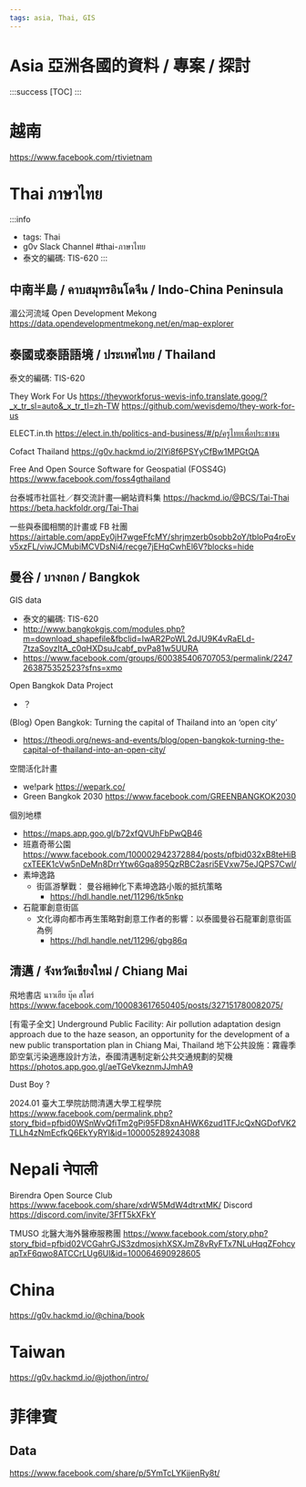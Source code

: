 ```yaml
---
tags: asia, Thai, GIS
---
```


# Asia 亞洲各國的資料 / 專案 / 探討

:::success
[TOC]
:::

# 越南

https://www.facebook.com/rtivietnam

# Thai ภาษาไทย

:::info
- tags: Thai
- g0v Slack Channel #thai-ภาษาไทย
- 泰文的編碼: TIS-620
:::

## 中南半島 / คาบสมุทรอินโดจีน / Indo-China Peninsula

湄公河流域 Open Development Mekong
https://data.opendevelopmentmekong.net/en/map-explorer

## 泰國或泰語語境 / ประเทศไทย / Thailand
泰文的編碼: TIS-620

They Work For Us
https://theyworkforus-wevis-info.translate.goog/?_x_tr_sl=auto&_x_tr_tl=zh-TW
https://github.com/wevisdemo/they-work-for-us

ELECT.in.th 
https://elect.in.th/politics-and-business/#/p/ครูไทยเพื่อประชาชน

Cofact Thailand
https://g0v.hackmd.io/2lYi8f6PSYyCfBw1MPGtQA

Free And Open Source Software for Geospatial (FOSS4G) 
https://www.facebook.com/foss4gthailand

台泰城市社區社／群交流計畫—網站資料集
https://hackmd.io/@BCS/Tai-Thai
https://beta.hackfoldr.org/Tai-Thai

一些與泰國相關的計畫或 FB 社團
https://airtable.com/appEy0jH7wgeFfcMY/shrjmzerb0sobb2oY/tbloPq4roEvv5xzFL/viwJCMubiMCVDsNi4/recge7jEHqCwhEl6V?blocks=hide

## 曼谷 / บางกอก / Bangkok

GIS data
- 泰文的編碼: TIS-620
- http://www.bangkokgis.com/modules.php?m=download_shapefile&fbclid=IwAR2PoWL2dJU9K4vRaELd-7tzaSovzItA_c0qHXDsuJcabf_pvPa81w5UURA
- https://www.facebook.com/groups/600385406707053/permalink/2247263875352523?sfns=xmo

Open Bangkok Data Project
- ？

(Blog) Open Bangkok: Turning the capital of Thailand into an ‘open city’
- https://theodi.org/news-and-events/blog/open-bangkok-turning-the-capital-of-thailand-into-an-open-city/

空間活化計畫
- we!park https://wepark.co/
- Green Bangkok 2030 https://www.facebook.com/GREENBANGKOK2030

個別地標
- https://maps.app.goo.gl/b72xfQVUhFbPwQB46
- 班嘉奇蒂公園 https://www.facebook.com/100002942372884/posts/pfbid032xB8teHiBcxTEEK1cVw5nDeMn8DrrYtw6Gqa895QzRBC2asri5EVxw75eJQPS7Cwl/
- 素坤逸路
    - 街區游擊戰： 曼谷縉紳化下素坤逸路小販的抵抗策略
        - https://hdl.handle.net/11296/tk5nkp
- 石龍軍創意街區
    - 文化導向都市再生策略對創意工作者的影響：以泰國曼谷石龍軍創意街區為例
        - https://hdl.handle.net/11296/gbg86q

## 清邁 / จังหวัดเชียงใหม่ / Chiang Mai

飛地書店 นาวเฮีย บุ๊ค สโตร์ 
https://www.facebook.com/100083617650405/posts/327151780082075/

[有電子全文] Underground Public Facility: Air pollution adaptation design approach due to the haze season, an opportunity for the development of a new public transportation plan in Chiang Mai, Thailand 地下公共設施：霧霾季節空氣污染適應設計方法，泰國清邁制定新公共交通規劃的契機
https://photos.app.goo.gl/aeTGeVkeznmJJmhA9

Dust Boy 
?

2024.01 臺大工學院訪問清邁大學工程學院
https://www.facebook.com/permalink.php?story_fbid=pfbid0WSnWvQfiTm2gPi95FD8xnAHWK6zud1TFJcQxNGDofVK2TLLh4zNmEcfkQ6EkYyRYl&id=100005289243088


# Nepali नेपाली

Birendra Open Source Club
https://www.facebook.com/share/xdrW5MdW4dtrxtMK/
Discord https://discord.com/invite/3FfT5kXFkY

TMUSO 北醫大海外醫療服務團
https://www.facebook.com/story.php?story_fbid=pfbid02VCGahrGJS3zdmosjxhXSXJmZ8vRyFTx7NLuHqqZFohcyapTxF6qwo8ATCCrLUg6Ul&id=100064690928605

# China

https://g0v.hackmd.io/@china/book


# Taiwan

https://g0v.hackmd.io/@jothon/intro/


# 菲律賓


## Data

https://www.facebook.com/share/p/5YmTcLYKjjenRy8t/